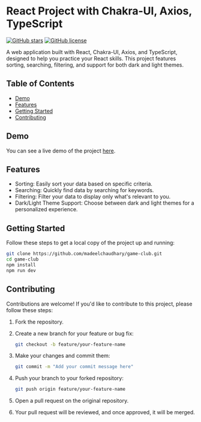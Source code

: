 # React Project with Chakra-UI, Axios, TypeScript

[![GitHub stars](https://img.shields.io/github/stars/your-username/your-project-name.svg)](https://github.com/madeelchaudhary/game-club/stargazers)
[![GitHub license](https://img.shields.io/github/license/your-username/your-project-name.svg)](https://github.com/madeelchaudhary/game-club/blob/main/LICENSE)

A web application built with React, Chakra-UI, Axios, and TypeScript, designed to help you practice your React skills. This project features sorting, searching, filtering, and support for both dark and light themes.

## Table of Contents

- [Demo](#demo)
- [Features](#features)
- [Getting Started](#getting-started)
- [Contributing](#contributing)

## Demo

You can see a live demo of the project [here](https://game-club-me.vercel.app).

## Features

- Sorting: Easily sort your data based on specific criteria.
- Searching: Quickly find data by searching for keywords.
- Filtering: Filter your data to display only what's relevant to you.
- Dark/Light Theme Support: Choose between dark and light themes for a personalized experience.

## Getting Started

Follow these steps to get a local copy of the project up and running:

   ```sh
   git clone https://github.com/madeelchaudhary/game-club.git
   cd game-club
   npm install
   npm run dev
   ```
## Contributing

Contributions are welcome! If you'd like to contribute to this project, please follow these steps:

1. Fork the repository.
2. Create a new branch for your feature or bug fix:

   ```sh
   git checkout -b feature/your-feature-name
   ```
3. Make your changes and commit them:

   ```sh
   git commit -m "Add your commit message here"
   ```
4. Push your branch to your forked repository:

   ```sh
   git push origin feature/your-feature-name
   ```
5. Open a pull request on the original repository.
6. Your pull request will be reviewed, and once approved, it will be merged.
